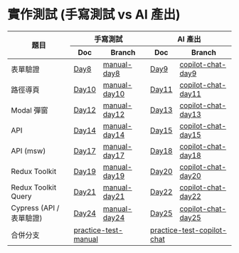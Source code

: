 # 實作測試 (手寫測試 vs AI 產出)

<table >
  <thead>
    <tr >
      <th rowspan=2>題目</th>
      <th colspan=2>手寫測試</th>
      <th colspan=2>AI 產出</th>
    </tr>
    <tr>
      <th>Doc</th>
      <th>Branch</th>
      <th>Doc</th>
      <th>Branch</th>
    </tr>
  </thead>
  <tbody>
    <tr>
      <td>表單驗證</td>
      <td><a href="https://github.com/Jim876633/ithome-2023/tree/main/day8">Day8</a> </td>
      <td><a href="https://github.com/Jim876633/ithome-2023/tree/manual-day8/practice-test">manual-day8</a></td>
      <td><a href="https://github.com/Jim876633/ithome-2023/tree/main/day9">Day9</a></td>
      <td> <a href="https://github.com/Jim876633/ithome-2023/tree/copilot-chat-day9/practice-test">copilot-chat-day9</a></td>
    </tr>
    <tr>
      <td>路徑導頁</td>
      <td><a href="https://github.com/Jim876633/ithome-2023/tree/main/day10">Day10</a> </td>
      <td><a href="https://github.com/Jim876633/ithome-2023/tree/manual-day10/practice-test">manual-day10</a></td>
      <td><a href="https://github.com/Jim876633/ithome-2023/tree/main/day11">Day11</a></td>
      <td> <a href="https://github.com/Jim876633/ithome-2023/tree/copilot-chat-day11/practice-test">copilot-chat-day11</a></td>
    </tr>
    <tr>
      <td>Modal 彈窗</td>
      <td><a href="https://github.com/Jim876633/ithome-2023/tree/main/day12">Day12</a> </td>
      <td><a href="https://github.com/Jim876633/ithome-2023/tree/manual-day12/practice-test">manual-day12</a></td>
      <td><a href="https://github.com/Jim876633/ithome-2023/tree/main/day13">Day13</a></td>
      <td> <a href="https://github.com/Jim876633/ithome-2023/tree/copilot-chat-day13/practice-test">copilot-chat-day13</a></td>
    </tr>
    <tr>
      <td>API</td>
      <td><a href="https://github.com/Jim876633/ithome-2023/tree/main/day14">Day14</a> </td>
      <td><a href="https://github.com/Jim876633/ithome-2023/tree/manual-day14/practice-test">manual-day14</a></td>
      <td><a href="https://github.com/Jim876633/ithome-2023/tree/main/day15">Day15</a></td>
      <td> <a href="https://github.com/Jim876633/ithome-2023/tree/copilot-chat-day15/practice-test">copilot-chat-day15</a></td>
    </tr>
    <tr>
      <td>API (msw)</td>
      <td><a href="https://github.com/Jim876633/ithome-2023/tree/main/day17">Day17</a> </td>
      <td><a href="https://github.com/Jim876633/ithome-2023/tree/manual-day17/practice-test">manual-day17</a></td>
      <td><a href="https://github.com/Jim876633/ithome-2023/tree/main/day18">Day18</a></td>
      <td> <a href="https://github.com/Jim876633/ithome-2023/tree/copilot-chat-day18/practice-test">copilot-chat-day18</a></td>
    </tr>
    <tr>
      <td>Redux Toolkit</td>
      <td><a href="https://github.com/Jim876633/ithome-2023/tree/main/day19">Day19</a> </td>
      <td><a href="https://github.com/Jim876633/ithome-2023/tree/manual-day19/practice-test">manual-day19</a></td>
      <td><a href="https://github.com/Jim876633/ithome-2023/tree/main/day20">Day20</a></td>
      <td> <a href="https://github.com/Jim876633/ithome-2023/tree/copilot-chat-day20/practice-test">copilot-chat-day20</a></td>
    </tr>
    <tr>
      <td>Redux Toolkit Query</td>
      <td><a href="https://github.com/Jim876633/ithome-2023/tree/main/day21">Day21</a> </td>
      <td><a href="https://github.com/Jim876633/ithome-2023/tree/manual-day21/practice-test">manual-day21</a></td>
      <td><a href="https://github.com/Jim876633/ithome-2023/tree/main/day22">Day22</a></td>
      <td> <a href="https://github.com/Jim876633/ithome-2023/tree/copilot-chat-day22/practice-test">copilot-chat-day22</a></td>
    </tr>
    <tr>
      <td>Cypress (API / 表單驗證)</td>
      <td><a href="https://github.com/Jim876633/ithome-2023/tree/main/day24">Day24</a> </td>
      <td><a href="https://github.com/Jim876633/ithome-2023/tree/manual-day24/practice-test">manual-day24</a></td>
      <td><a href="https://github.com/Jim876633/ithome-2023/tree/main/day25">Day25</a></td>
      <td> <a href="https://github.com/Jim876633/ithome-2023/tree/copilot-chat-day25/practice-test">copilot-chat-day25</a></td>
    </tr>
    <tr >
      <td>合併分支</td>
      <td colspan=2><a href="https://github.com/Jim876633/ithome-2023/tree/practice-test-manual/practice-test">practice-test-manual</a></td>
      <td colspan=2> <a href="https://github.com/Jim876633/ithome-2023/tree/practice-test-copilot-chat/practice-test">practice-test-copilot-chat</a></td>
    </tr>
  </tbody>
</table>
